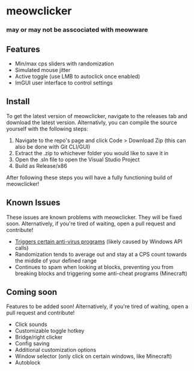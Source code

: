 # meowclicker
### may or may not be asscociated with meowware

## Features
- Min/max cps sliders with randomization
- Simulated mouse jitter
- Active toggle (use LMB to autoclick once enabled)
- ImGUI user interface to control settings

## Install
To get the latest version of meowclicker, navigate to the releases tab and download the latest version.
Alternativly, you can compile the source yourself with the following steps:

1. Navigate to the repo's page and click Code > Download Zip (this can also be done with Git CLI/GUI)
2. Extract the .zip to whichever folder you would like to save it in
3. Open the .sln file to open the Visual Studio Project
4. Build as Release/x86

After following these steps you will have a fully functioning build of meowclicker!

## Known Issues
These issues are known problems with meowclicker. They will be fixed soon.
Alternatively, if you're tired of waiting, open a pull request and contribute!

- [Triggers certain anti-virus programs](https://www.virustotal.com/gui/file/b4afef03df82fd9ae2ec34ced99635c9d8561d288996ac50b8135ab803b912ed?nocache=1) (likely caused by Windows API calls)
- Randomization tends to average out and stay at a CPS count towards the middle of your defined range
- Continues to spam when looking at blocks, preventing you from breaking blocks and triggering some anti-cheat programs (Minecraft)

## Coming soon
Features to be added soon!
Alternatively, if you're tired of waiting, open a pull request and contribute!

- Click sounds
- Customizable toggle hotkey
- Bridge/right clicker
- Config saving
- Additional customization options
- Window selector (only click on certain windows, like Minecraft)
- Autoblock
